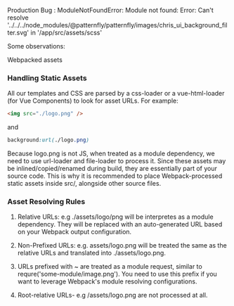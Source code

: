 Production Bug : ModuleNotFoundError: Module not found: Error: Can't resolve '../../../node_modules/@patternfly/patternfly/images/chris_ui_background_filter.svg' in '/app/src/assets/scss'

Some observations:

Webpacked assets

### Handling Static Assets

All our templates and CSS are parsed by a css-loader or a vue-html-loader (for Vue Components) to look for asset URLs.
For example:

```html
<img src="./logo.png" />
```
and

```css
background:url(./logo.png)
```


Because logo.png is not JS, when treated as a module dependency, we need to use url-loader and file-loader to process it.  Since these assets may be inlined/copied/renamed during build, they are essentially part of your source code.
This is why it is recommended to place Webpack-processed static assets inside src/, alongside other source files. 

### Asset Resolving Rules

1. Relative URLs: e.g ./assets/logo/png will be interpretes as a module dependency. They will be replaced with an auto-generated URL based on your Webpack output configuration.

2. Non-Prefixed URLs: e.g. assets/logo.png will be treated the same as the relative URLs and translated into ./assets/logo.png.

3. URLs prefixed with ~ are treated as a module request, similar to requre('some-module/image.png'). You need to use this prefix if you want to leverage Webpack's module resolving configurations. 

4. Root-relative URLs- e.g /assets/logo.png are not processed at all.



